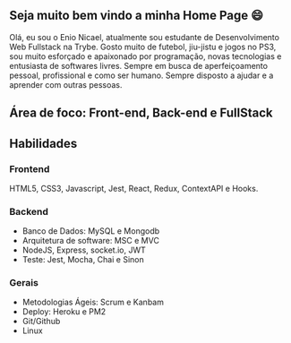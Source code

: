 ## Seja muito bem vindo a minha Home Page 😄
Olá, eu sou o Enio Nicael, atualmente sou estudante de Desenvolvimento Web Fullstack na Trybe. Gosto muito de futebol, jiu-jistu e jogos no PS3, sou muito esforçado e apaixonado por programação, novas tecnologias e entusiasta de softwares livres. Sempre em busca de aperfeiçoamento pessoal, profissional e como ser humano. Sempre disposto a ajudar e a aprender com outras pessoas.
<!--
**EnioNicael/EnioNicael** is a ✨ _special_ ✨ repository because its `README.md` (this file) appears on your GitHub profile.

Here are some ideas to get you started:

- 🔭 I’m currently working on ...
- 🌱 I’m currently learning ...
- 👯 I’m looking to collaborate on ...
- 🤔 I’m looking for help with ...
- 💬 Ask me about ...
- 📫 How to reach me: ...
- 😄 Pronouns: ...
- ⚡ Fun fact: ...
-->
## Área de foco: Front-end, Back-end e FullStack

## Habilidades

### Frontend
HTML5, CSS3, Javascript, Jest, React, Redux, ContextAPI e Hooks.

### Backend
* Banco de Dados: MySQL e Mongodb
* Arquitetura de software: MSC e MVC
* NodeJS, Express, socket.io, JWT
* Teste: Jest, Mocha, Chai e Sinon

### Gerais
* Metodologias Ágeis: Scrum e Kanbam
* Deploy: Heroku e PM2
* Git/Github
* Linux
